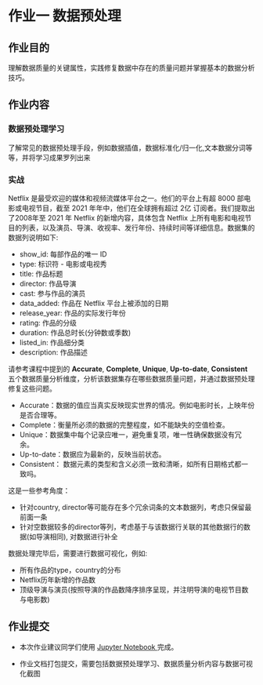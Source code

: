 # 作业一  数据预处理

## 作业目的

理解数据质量的关键属性，实践修复数据中存在的质量问题并掌握基本的数据分析技巧。

## 作业内容

### 数据预处理学习

了解常见的数据预处理手段，例如数据插值，数据标准化/归一化,文本数据分词等等，并将学习成果罗列出来

### 实战

Netflix 是最受欢迎的媒体和视频流媒体平台之一。他们的平台上有超 8000 部电影或电视节目，截至 2021 年年中，他们在全球拥有超过 2亿 订阅者。我们提取出了2008年至 2021 年 Netflix 的新增内容，具体包含 Netflix 上所有电影和电视节目的列表，以及演员、导演、收视率、发行年份、持续时间等详细信息。数据集的数据列说明如下:

- show_id: 每部作品的唯一 ID
- type: 标识符 - 电影或电视秀
- title: 作品标题
- director: 作品导演
- cast: 参与作品的演员
- data_added: 作品在 Netflix 平台上被添加的日期
- release_year: 作品的实际发行年份
- rating: 作品的分级
- duration: 作品总时长(分钟数或季数)
- listed_in: 作品细分类
- description: 作品描述

请参考课程中提到的 **Accurate**, **Complete**, **Unique**, **Up-to-date**, **Consistent** 五个数据质量分析维度，分析该数据集存在哪些数据质量问题，并通过数据预处理修复这些问题。

- Accurate：数据的值应当真实反映现实世界的情况。例如电影时长，上映年份是否合理等。
- Complete：衡量所必须的数据的完整程度，如不能缺失的空值检查。
- Unique：数据集中每个记录应唯一，避免重复项，唯一性确保数据没有冗余。
- Up-to-date：数据应为最新的，反映当前状态。
- Consistent： 数据元素的类型和含义必须一致和清晰，如所有日期格式都一致吗。

这是一些参考角度：

- 针对country, director等可能存在多个冗余词条的文本数据列，考虑只保留最前面一条
- 针对空数据较多的director等列，考虑基于与该数据行关联的其他数据行的数据(如导演相同), 对数据进行补全

数据处理完毕后，需要进行数据可视化，例如:

- 所有作品的type，country的分布
- Netflix历年新增的作品数
- 顶级导演与演员(按照导演的作品数降序排序呈现，并注明导演的电视节目数与电影数)

## 作业提交

- 本次作业建议同学们使用 [Jupyter Notebook ](https://jupyter.org/) 完成。

- 作业文档打包提交，需要包括数据预处理学习、数据质量分析内容与数据可视化截图
